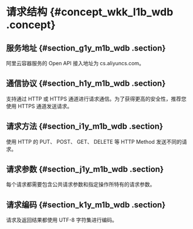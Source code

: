 # 请求结构 {#concept_wkk_l1b_wdb .concept}

## 服务地址 {#section_g1y_m1b_wdb .section}

阿里云容器服务的 Open API 接入地址为 cs.aliyuncs.com。

## 通信协议 {#section_h1y_m1b_wdb .section}

支持通过 HTTP 或 HTTPS 通道进行请求通信。为了获得更高的安全性，推荐您使用 HTTPS 通道发送请求。

## 请求方法 {#section_i1y_m1b_wdb .section}

使用 HTTP 的 PUT、 POST、 GET、 DELETE 等 HTTP Method 发送不同的请求。

## 请求参数 {#section_j1y_m1b_wdb .section}

每个请求都需要包含公共请求参数和指定操作所特有的请求参数。

## 请求编码 {#section_k1y_m1b_wdb .section}

请求及返回结果都使用 UTF-8 字符集进行编码。

